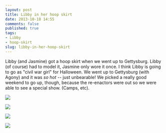 ```yaml
---
layout: post
title: Libby in her hoop skirt
date: 2013-10-18 14:55
comments: false
published: true
tags:
- Libby
- hoop-skirt
slug: libby-in-her-hoop-skirt
---
```

Libby (and Jasmine) got a hoop skirt when we went up to Gettysburg.  Libby (of course) had to model it, Jasmine only wore it once.  I think Libby is going to go as "civil war girl" for Halloween.  We went up to Gettysburg (with Agony) and it was *so hot* -- just unbearable!  We picked a really good weekend to go up, though, because the re-enactors were out so we were able to see a special show.  (Camps, etc).

![](http://media.eick.us/media/photographs/2013/2013-07-07/2013-07-07-libby-hoop-skirt-1.jpg)

![](http://media.eick.us/media/photographs/2013/2013-07-07/2013-07-07-libby-hoop-skirt-2.jpg)

![](http://media.eick.us/media/photographs/2013/2013-07-07/2013-07-07-libby-hoop-skirt-3.jpg)

![](http://media.eick.us/media/photographs/2013/2013-07-07/2013-07-07-libby-hoop-skirt.jpg)
